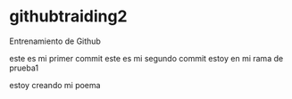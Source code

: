 # githubtraiding2
Entrenamiento de Github

este es mi primer commit
este es mi segundo commit
estoy en mi rama de prueba1

estoy creando mi poema
